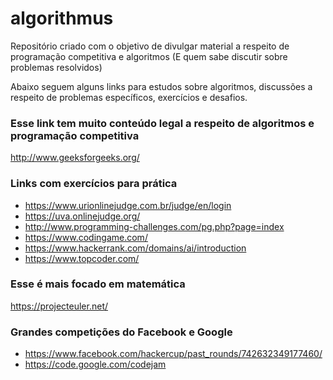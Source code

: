 # algorithmus
Repositório criado com o objetivo de divulgar material a respeito de programação competitiva e algoritmos
(E quem sabe discutir sobre problemas resolvidos)

Abaixo seguem alguns links para estudos sobre algoritmos, discussões a respeito de problemas específicos, exercícios e desafios.

### Esse link tem muito conteúdo legal a respeito de algoritmos e programação competitiva
http://www.geeksforgeeks.org/

### Links com exercícios para prática
- https://www.urionlinejudge.com.br/judge/en/login
- https://uva.onlinejudge.org/
- http://www.programming-challenges.com/pg.php?page=index
- https://www.codingame.com/
- https://www.hackerrank.com/domains/ai/introduction
- https://www.topcoder.com/

### Esse é mais focado em matemática
https://projecteuler.net/

### Grandes competições do Facebook e Google
- https://www.facebook.com/hackercup/past_rounds/742632349177460/
- https://code.google.com/codejam

